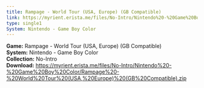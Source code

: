 ```yaml
---
title: Rampage - World Tour (USA, Europe) (GB Compatible)
link: https://myrient.erista.me/files/No-Intro/Nintendo%20-%20Game%20Boy%20Color/Rampage%20-%20World%20Tour%20(USA,%20Europe)%20(GB%20Compatible).zip
type: single1
System: Nintendo - Game Boy Color
---
```

<b>Game:</b> Rampage - World Tour (USA, Europe) (GB Compatible)<br>
<b>System:</b> Nintendo - Game Boy Color<br>
<b>Collection:</b> No-Intro<br>
<b>Download:</b> https://myrient.erista.me/files/No-Intro/Nintendo%20-%20Game%20Boy%20Color/Rampage%20-%20World%20Tour%20(USA,%20Europe)%20(GB%20Compatible).zip